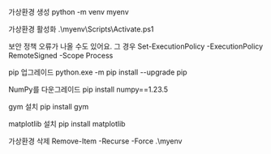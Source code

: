 가상환경 생성
python -m venv myenv


가상환경 활성화
.\myenv\Scripts\Activate.ps1


보안 정책 오류가 나올 수도 있어요. 그 경우
Set-ExecutionPolicy -ExecutionPolicy RemoteSigned -Scope Process


pip 업그레이드
python.exe -m pip install --upgrade pip


NumPy를 다운그레이드
pip install numpy==1.23.5


gym 설치
pip install gym


matplotlib 설치
pip install matplotlib


가상환경 삭제
Remove-Item -Recurse -Force .\myenv